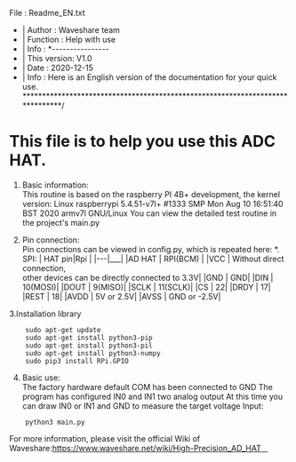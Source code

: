 File      	:   Readme_EN.txt
* | Author      :   Waveshare team
* | Function    :   Help with use
* | Info        :
*----------------
* |	This version:   V1.0
* | Date        :   2020-12-15
* | Info        :   Here is an English version of the documentation for your quick use.
******************************************************************************/
# This file is to help you use this ADC HAT.

1. Basic information:  
	This routine is based on the raspberry PI 4B+ development, the kernel version:
	Linux raspberrypi 5.4.51-v7l+ #1333 SMP Mon Aug 10 16:51:40 BST 2020 armv7l GNU/Linux
	You can view the detailed test routine in the project's main.py

2. Pin connection:  
Pin connections can be viewed in config.py, which is repeated here:
	*. SPI:
	| HAT pin|Rpi |
	|---|___|
	|AD HAT |    RPI(BCM) |
	|VCC   |    Without direct connection,<br/>other devices can be directly connected to 3.3V|
	|GND   |   GND|
	|DIN   |    10(MOSI)|
	|DOUT   |    9(MISO)|
	|SCLK  |    11(SCLK)|
	|CS     |    22|
	|DRDY   |    17|
	|REST   |    18|
	|AVDD   |    5V or 2.5V|
	|AVSS   |   GND or -2.5V|

3.Installation library
```
    sudo apt-get update
    sudo apt-get install python3-pip
    sudo apt-get install python3-pil
    sudo apt-get install python3-numpy
    sudo pip3 install RPi.GPIO
```

4. Basic use:  
The factory hardware default COM has been connected to GND
The program has configured IN0 and IN1 two analog output
At this time you can draw IN0 or IN1 and GND to measure the target voltage
Input:
```
	python3 main.py
```

For more information, please visit the official Wiki of Waveshare:https://www.waveshare.net/wiki/High-Precision_AD_HAT   
